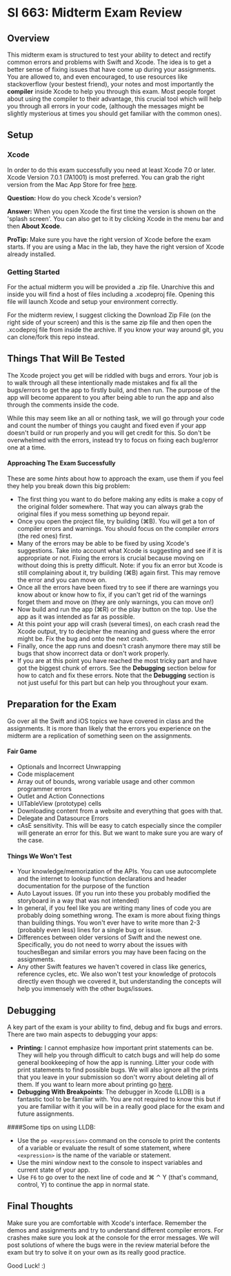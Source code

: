 # SI 663: Midterm Exam Review

## Overview

This midterm exam is structured to test your ability to detect and rectify common errors and problems with Swift and Xcode. The idea is to get a better sense of fixing issues that have  come up during your assignments. You are allowed to, and even encouraged, to use resources like stackoverflow (your bestest friend), your notes and most importantly the **compiler** inside Xcode to help you through this exam. Most people forget about using the compiler to their advantage, this crucial tool which will help you through all errors in your code, (although the messages might be slightly mysterious at times you should get familiar with the common ones).

## Setup


### Xcode
In order to do this exam successfully you need at least Xcode 7.0 or later. Xcode Version 7.0.1 (7A1001) is most preferred. You can grab the right version from the Mac App Store for free [here](https://itunes.apple.com/us/app/xcode/id497799835?ls=1&mt=12). 

**Question:** How do you check Xcode's version? 

**Answer:** When you open Xcode the first time the version is shown on the 'splash screen'. You can also get to it by clicking Xcode in the menu bar and then **About Xcode**.

**ProTip:** Make sure you have the right version of Xcode before the exam starts. If you are using a Mac in the lab, they have the right version of Xcode already installed.

### Getting Started

For the actual midterm you will be provided a .zip file. Unarchive this and inside you will find a host of files including a .xcodeproj file. Opening this file will launch Xcode and setup your environment correctly. 

For the midterm review, I suggest clicking the Download Zip File (on the right side of your screen) and this is the same zip file and then open the .xcodeproj file from inside the archive. If you know your way around git, you can clone/fork this repo instead.

## Things That Will Be Tested
The Xcode project you get will be riddled with bugs and errors. Your job is to walk through all these intentionally made mistakes and fix all the bugs/errors to get the app to firstly build, and then run. The purpose of the app will become apparent to you after being able to run the app and also through the comments inside the code. 

While this may seem like an all or nothing task, we will go through your code and count the number of things you caught and fixed even if your app doesn't build or run properly and you will get credit for this. So don't be overwhelmed with the errors, instead try to focus on fixing each bug/error one at a time.
#### Approaching The Exam Successfully
These are some *hints* about how to approach the exam, use them if you feel they help you break down this big problem:
- The first thing you want to do before making any edits is make a copy of the original folder somewhere. That way you can always grab the original files if you mess something up beyond repair. 
- Once you open the project file, try building (⌘B). You will get a ton of compiler errors and warnings. You should focus on the compiler *errors* (the red ones) first.
- Many of the errors may be able to be fixed by using Xcode's suggestions. Take into account what Xcode is suggesting and see if it is appropriate or not. Fixing the errors is crucial because moving on without doing this is pretty difficult. Note: if you fix an error but Xcode is still complaining about it, try building (⌘B) again first. This may remove the error and you can move on.
- Once all the errors have been fixed try to see if there are warnings you know about or know how to fix, if you can't get rid of the warnings forget them and move on (they are only warnings, you can move on!)
- Now build and run the app (⌘R) or the play button on the top. Use the app as it was intended as far as possible.
- At this point your app will crash (several times), on each crash read the Xcode output, try to decipher the meaning and guess where the error might be. Fix the bug and onto the next crash.
- Finally, once the app runs and doesn't crash anymore there may still be bugs that show incorrect data or don't work properly. 
- If you are at this point you have reached the most tricky part and have got the biggest chunk of errors. See the **Debugging** section below for how to catch and fix these errors. Note that the **Debugging** section is not just useful for this part but can help you throughout your exam.


## Preparation for the Exam

Go over all the Swift and iOS topics we have covered in class and the assignments. It is more than likely that the errors you experience on the midterm are a replication of something seen on the assignments.

#### Fair Game
- Optionals and Incorrect Unwrapping
- Code misplacement
- Array out of bounds, wrong variable usage and other common programmer errors
- Outlet and Action Connections
- UITableView (prototype) cells 
- Downloading content from a website and everything that goes with that.
- Delegate and Datasource Errors
- cAsE sensitivity. This will be easy to catch especially since the compiler will generate an error for this. But we want to make sure you are wary of the case.

#### Things We Won't Test
- Your knowledge/memorization of the APIs. You can use autocomplete and the internet to lookup function declarations and header documentation for the purpose of the function
- Auto Layout issues. (If you run into these you probably modified the storyboard in a way that was not intended)
- In general, if you feel like you are writing many lines of code you are probably doing something wrong. The exam is more about fixing things than building things. You won't ever have to write more than 2-3 (probably even less) lines for a single bug or issue.
- Differences between older versions of Swift and the newest one. Specifically, you do not need to worry about the issues with touchesBegan and similar errors you may have been facing on the assignments.
- Any other Swift features we haven't covered in class like generics, reference cycles, etc. We also won't test your knowledge of protocols directly even though we covered it, but understanding the concepts will help you immensely with the other bugs/issues.

## Debugging

A key part of the exam is your ability to find, debug and fix bugs and errors.
There are two main aspects to debugging your apps:
- **Printing:** I cannot emphasize how important print statements can be. They will help you through difficult to catch bugs and will help do some general bookkeeping of how the app is running. Litter your code with print statements to find possible bugs. We will also ignore all the prints that you leave in your submission so don't worry about deleting all of them. If you want to learn more about printing go [here](https://developer.apple.com/library/ios/documentation/Swift/Reference/Swift_StandardLibrary_Functions/index.html#//apple_ref/swift/func/s:FSs5printFTGSaP__9separatorSS10terminatorSS_T_).
- **Debugging With Breakpoints**: The debugger in Xcode (LLDB) is a fantastic tool to be familiar with. You are not required to know this but if you are familiar with it you will be in a really good place for the exam and future assignments. 

####Some tips on using LLDB:
- Use the `po <expression>` command on the console to print the contents of a variable or evaluate the result of some statement, where `<expression>` is the name of the variable or statement.
- Use the mini window next to the console to inspect variables and current state of your app.
- Use `F6` to go over to the next line of code and ⌘ ⌃ Y (that's command, control, Y) to continue the app in normal state.

## Final Thoughts
Make sure you are comfortable with Xcode's interface. Remember the demos and assignments and try to understand different compiler errors. For crashes make sure you look at the console
for the error messages. 
We will post solutions of where the bugs were in the review material before the exam but try to solve it on your own as its really good practice.

Good Luck!  :)

